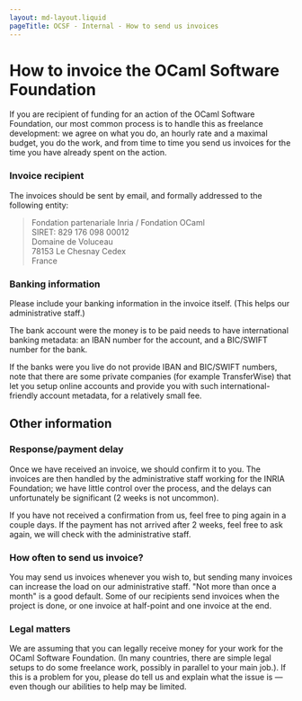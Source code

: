 ```yaml
---
layout: md-layout.liquid
pageTitle: OCSF - Internal - How to send us invoices
---
```


# How to invoice the OCaml Software Foundation

If you are recipient of funding for an action of the OCaml Software
Foundation, our most common process is to handle this as freelance
development: we agree on what you do, an hourly rate and a maximal
budget, you do the work, and from time to time you send us invoices
for the time you have already spent on the action.


### Invoice recipient

The invoices should be sent by email, and formally addressed to the
following entity:

> Fondation partenariale Inria / Fondation OCaml  
> SIRET: 829 176 098 00012  
> Domaine de Voluceau  
> 78153 Le Chesnay Cedex  
> France


### Banking information

Please include your banking information in the invoice
itself. (This helps our administrative staff.)

The bank account were the money is to be paid needs to have
international banking metadata: an IBAN number for the account, and
a BIC/SWIFT number for the bank.

If the banks were you live do not provide IBAN and BIC/SWIFT numbers,
note that there are some private companies (for example TransferWise)
that let you setup online accounts and provide you with such
international-friendly account metadata, for a relatively small fee.


## Other information

### Response/payment delay

Once we have received an invoice, we should confirm it to you. The
invoices are then handled by the administrative staff working for the
INRIA Foundation; we have little control over the process, and the
delays can unfortunately be significant (2 weeks is not uncommon).

If you have not received a confirmation from us, feel free to ping
again in a couple days. If the payment has not arrived after 2 weeks,
feel free to ask again, we will check with the administrative staff.


### How often to send us invoice?

You may send us invoices whenever you wish to, but sending many
invoices can increase the load on our administrative staff. "Not more
than once a month" is a good default. Some of our recipients send
invoices when the project is done, or one invoice at half-point and
one invoice at the end.


### Legal matters

We are assuming that you can legally receive money for your work for
the OCaml Software Foundation. (In many countries, there are simple
legal setups to do some freelance work, possibly in parallel to your
main job.). If this is a problem for you, please do tell us and
explain what the issue is &mdash; even though our abilities to help
may be limited.
